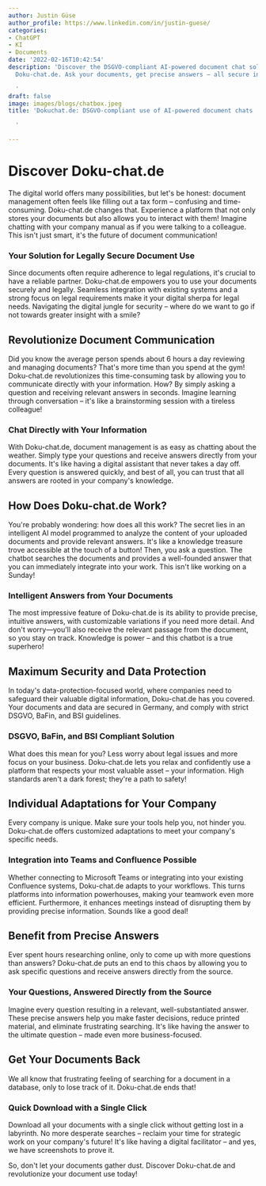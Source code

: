 ```yaml
---
author: Justin Güse
author_profile: https://www.linkedin.com/in/justin-guese/
categories:
- ChatGPT
- KI
- Documents
date: '2022-02-16T10:42:54'
description: 'Discover the DSGVO-compliant AI-powered document chat solution with
  Doku-chat.de. Ask your documents, get precise answers – all secure in Germany!

  '
draft: false
image: images/blogs/chatbox.jpeg
title: 'Dokuchat.de: DSGVO-compliant use of AI-powered document chats

  '

---
```

# Discover Doku-chat.de

The digital world offers many possibilities, but let's be honest: document management often feels like filling out a tax form – confusing and time-consuming.  Doku-chat.de changes that.  Experience a platform that not only stores your documents but also allows you to interact with them! Imagine chatting with your company manual as if you were talking to a colleague.  This isn't just smart, it's the future of document communication!

### Your Solution for Legally Secure Document Use

Since documents often require adherence to legal regulations, it's crucial to have a reliable partner. Doku-chat.de empowers you to use your documents securely and legally.  Seamless integration with existing systems and a strong focus on legal requirements make it your digital sherpa for legal needs.  Navigating the digital jungle for security – where do we want to go if not towards greater insight with a smile?

## Revolutionize Document Communication

Did you know the average person spends about 6 hours a day reviewing and managing documents?  That's more time than you spend at the gym! Doku-chat.de revolutionizes this time-consuming task by allowing you to communicate directly with your information.  How? By simply asking a question and receiving relevant answers in seconds.  Imagine learning through conversation – it's like a brainstorming session with a tireless colleague!


### Chat Directly with Your Information

With Doku-chat.de, document management is as easy as chatting about the weather.  Simply type your questions and receive answers directly from your documents.  It's like having a digital assistant that never takes a day off.  Every question is answered quickly, and best of all, you can trust that all answers are rooted in your company's knowledge.

## How Does Doku-chat.de Work?

You're probably wondering: how does all this work? The secret lies in an intelligent AI model programmed to analyze the content of your uploaded documents and provide relevant answers.  It's like a knowledge treasure trove accessible at the touch of a button!  Then, you ask a question. The chatbot searches the documents and provides a well-founded answer that you can immediately integrate into your work. This isn't like working on a Sunday!

### Intelligent Answers from Your Documents

The most impressive feature of Doku-chat.de is its ability to provide precise, intuitive answers, with customizable variations if you need more detail.  And don't worry—you'll also receive the relevant passage from the document, so you stay on track.  Knowledge is power – and this chatbot is a true superhero!

## Maximum Security and Data Protection

In today's data-protection-focused world, where companies need to safeguard their valuable digital information, Doku-chat.de has you covered. Your documents and data are secured in Germany, and comply with strict DSGVO, BaFin, and BSI guidelines.

### DSGVO, BaFin, and BSI Compliant Solution

What does this mean for you?  Less worry about legal issues and more focus on your business. Doku-chat.de lets you relax and confidently use a platform that respects your most valuable asset – your information.  High standards aren't a dark forest; they're a path to safety!


## Individual Adaptations for Your Company

Every company is unique.  Make sure your tools help you, not hinder you. Doku-chat.de offers customized adaptations to meet your company's specific needs.

### Integration into Teams and Confluence Possible

Whether connecting to Microsoft Teams or integrating into your existing Confluence systems, Doku-chat.de adapts to your workflows.  This turns platforms into information powerhouses, making your teamwork even more efficient.  Furthermore, it enhances meetings instead of disrupting them by providing precise information.  Sounds like a good deal!

## Benefit from Precise Answers

Ever spent hours researching online, only to come up with more questions than answers? Doku-chat.de puts an end to this chaos by allowing you to ask specific questions and receive answers directly from the source.

### Your Questions, Answered Directly from the Source

Imagine every question resulting in a relevant, well-substantiated answer.  These precise answers help you make faster decisions, reduce printed material, and eliminate frustrating searching. It's like having the answer to the ultimate question – made even more business-focused.


## Get Your Documents Back

We all know that frustrating feeling of searching for a document in a database, only to lose track of it.  Doku-chat.de ends that!

### Quick Download with a Single Click

Download all your documents with a single click without getting lost in a labyrinth.  No more desperate searches – reclaim your time for strategic work on your company's future! It's like having a digital facilitator – and yes, we have screenshots to prove it.

So, don't let your documents gather dust. Discover Doku-chat.de and revolutionize your document use today!

